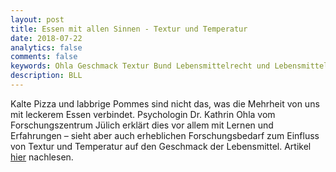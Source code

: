 ```yaml
---
layout: post
title: Essen mit allen Sinnen - Textur und Temperatur
date: 2018-07-22
analytics: false
comments: false
keywords: Ohla Geschmack Textur Bund Lebensmittelrecht und Lebensmittelkunde
description: BLL
---
```


Kalte Pizza und labbrige Pommes sind nicht das, was die Mehrheit von uns mit leckerem Essen verbindet. Psychologin Dr. Kathrin Ohla vom Forschungszentrum Jülich erklärt dies vor allem mit Lernen und Erfahrungen – sieht aber auch erheblichen Forschungsbedarf zum Einfluss von Textur und Temperatur auf den Geschmack der Lebensmittel. Artikel [hier](https://www.bll.de/de/lebensmittel/aktuell/20180702-essen-mit-allen-sinnen-4-temperatur-textur) nachlesen.
